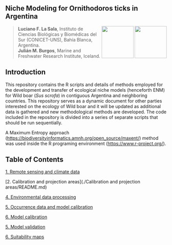 
## Niche Modeling for Ornithodoros ticks in Argentina

<img align="right" width="100" height="100" src="https://user-images.githubusercontent.com/20196847/121586179-ba0f1880-ca09-11eb-9a69-e4f534fafc6b.jpg">

<img align="right" width="100" height="100" src="https://user-images.githubusercontent.com/20196847/121600383-c3ed4780-ca1a-11eb-812c-e30c7c034790.png">


>**Luciano F. La Sala**, Instituto de Ciencias Biológicas y Biomédicas del Sur (CONICET-UNS), Bahía Blanca, Argentina.  
**Julián M. Burgos**, Marine and Freshwater Research Institute, Iceland.  

Introduction
----------  
This repository contains the R scripts and details of methods employed for the development and transfer of ecological niche models (henceforth ENM) for Wild boar (*Sus scrofa*) in contiguous Argentina and neighboring countries.
This repository serves as a dynamic document for other parties interested on the ecology of Wild boar and it will be updated as additional data is gathered and new methodological methods are developed. 
The code included in the repository is divided into a series of separate scripts that should be run sequentially.

A Maximum Entropy approach (https://biodiversityinformatics.amnh.org/open_source/maxent/) method was used inside the R programing environment (https://www.r-project.org/).   


Table of Contents
----------

[1. Remote sensing and climate data](./GEE-raster-processing/README.md) 

[2. Calibration and projection areas](./Calibration and projection areas/README.md)

[4. Environmental data processing](./Environmental_data.md)

[5. Occurrence data and model calibration](./Occurrence_data_model_calibration.md)

[6. Model calibration](./calibration/calibration.md)

[5. Model validation](./Validation/README.md)

[6. Suitability maps](./plots)


